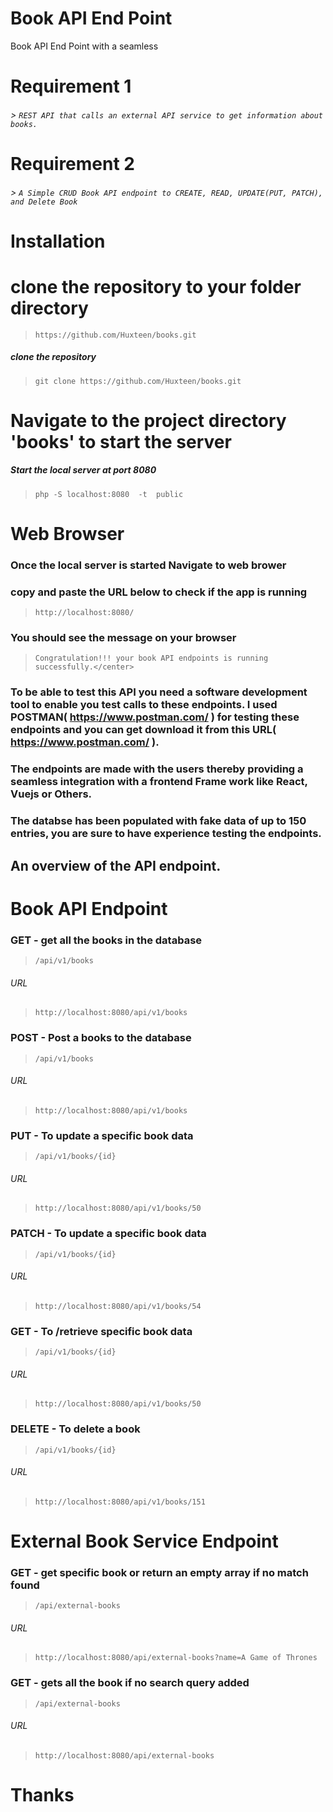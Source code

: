 # Book API End Point
Book API End Point with a seamless
# Requirement 1
###### > `REST API that calls an external API service to get information about books.`

# Requirement 2
###### > `A Simple CRUD Book API endpoint to CREATE, READ, UPDATE(PUT, PATCH), and Delete Book`


# Installation

# clone the repository to your folder directory

> `https://github.com/Huxteen/books.git`
##### clone the repository
> `git clone https://github.com/Huxteen/books.git`

# Navigate to the project directory 'books' to start the server
##### Start the local server at port 8080
> `php -S localhost:8080  -t  public`

# Web Browser
### Once the local server is started Navigate to web brower
### copy and paste the URL below to check if the app is running
> `http://localhost:8080/`

### You should see the message on your browser
> `Congratulation!!! your book API endpoints is running successfully.</center>`






### To be able to test this API you need a software development tool to enable you test calls to these endpoints. I used POSTMAN( https://www.postman.com/ ) for testing these endpoints and you can get download it from this URL( https://www.postman.com/ ).

### The endpoints are made with the users thereby providing a seamless integration with a frontend Frame work like React, Vuejs or Others.

### The databse has been populated with fake data of up to 150 entries, you are sure to have experience testing the endpoints.


## An overview of the API endpoint.

# Book API Endpoint
### GET - get all the books in the database
  > `/api/v1/books`
  ###### URL
  > `http://localhost:8080/api/v1/books`

### POST - Post a books to the database
  > `/api/v1/books`
  ###### URL
  > `http://localhost:8080/api/v1/books`

### PUT - To update a specific book data
  > `/api/v1/books/{id}`
  ###### URL
  > `http://localhost:8080/api/v1/books/50`


### PATCH - To update a specific book data
  > `/api/v1/books/{id}`
  ###### URL
  > `http://localhost:8080/api/v1/books/54`


### GET - To /retrieve specific book data
  > `/api/v1/books/{id}`
  ###### URL
  > `http://localhost:8080/api/v1/books/50`


### DELETE - To delete a book
  > `/api/v1/books/{id}`
  ###### URL
  > `http://localhost:8080/api/v1/books/151`



# External Book Service Endpoint
### GET - get specific book or return an empty array if no match found
  > `/api/external-books`
###### URL
  > `http://localhost:8080/api/external-books?name=A Game of Thrones`

### GET - gets all the book if no search query added
> `/api/external-books`
###### URL
  > `http://localhost:8080/api/external-books`







# Thanks
